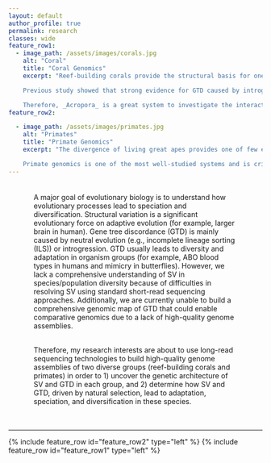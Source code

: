 ```yaml
---
layout: default
author_profile: true
permalink: research
classes: wide
feature_row1:
  - image_path: /assets/images/corals.jpg
    alt: "Coral"
    title: "Coral Genomics"
    excerpt: "Reef-building corals provide the structural basis for one of Earth’s most spectacular and diverse—but increasingly threatened—ecosystems. Modern Indo-Pacific reefs are dominated by species of the staghorn coral genus _Acropora_ (Anthozoa: Acroporidae), one of the most diverse genera with close to 150 species, but the evolutionary and ecological factors associated with their diversification are unclear. Hence, I am interested in examining GTD and duplication in the diversification of _Acropora_. <br><br>

    Previous study showed that strong evidence for GTD caused by introgression in _Acropora_ as well as that the introgressed genes are evolving faster than the rest of genes. These results are consistent with a role for GTD in spreading adaptive genetic variations. (Mao et al., 2018, Current Biology; Mao et al., 2020, Molecular Ecology Resources). In addition, an ancient genome duplication event is shared by _Acropora_. RNA-seq analysis showed that the different functional clusters of duplicated genes are related to the divergence of gene expression patterns during development. The specific duplicated toxin genes in _Acropora_ potentially contribute to their adaptation (Mao et al., 2019, iScience; Mao, 2019, PeerJ). <br><br>

    Therefore, _Acropora_ is a great system to investigate the interactions between SV/GTD and selection. I aim to combine long-read sequencing and experimental approaches to illustrate what the roles of SV & GTD paly in the evolution of _Acropora_."
feature_row2:

  - image_path: /assets/images/primates.jpg
    alt: "Primates"
    title: "Primate Genomics"
    excerpt: "The divergence of living great apes provides one of few examples of recent hominid speciation. Characterizing hominid evolution is essential to understanding the origins of humans and disease. Long-read great ape genomes have been published, but the SV and GTD maps of hominid are less known. Previous study found that at least 36.5% of the human genome is under GTD. Importantly, GTD isn't randomly distributed in the human genome, the genes located in the clustered GTD regions show accelerated amino acid replacement. These results suggest that relaxed/positive selection drives GTD. Further, genomic diversity of great apes showed that both long-term balancing selection and background selection/purifying selection also contribute to the genomic architecture of GTD (Mao et al., 2021, Nature). <br><br>

    Primate genomics is one of the most well-studied systems and is critically important for brain evolution studies and general evolutionary theory. Hence, with the advance of long-read sequencing and graph-based alignment method (Logsdon et al., 2020, Nature Reviews Genetics), I aim to investigate whether SV and GTD result in functional difference within primates. Especially, I’d like to illustrate how brain evolve from monkeys to apes with genomics and experimental approaches."
---
```


<div style="padding: 20px 50px">
A major goal of evolutionary biology is to understand how evolutionary processes lead to speciation and diversification. Structural variation is a significant evolutionary force on adaptive evolution (for example, larger brain in human). Gene tree discordance (GTD) is mainly caused by neutral evolution (e.g., incomplete lineage sorting (ILS)) or introgression. GTD usually leads to diversity and adaptation in organism groups (for example, ABO blood types in humans and mimicry in butterflies). However, we lack a comprehensive understanding of SV in species/population diversity because of difficulties in resolving SV using standard short-read sequencing approaches. Additionally, we are currently unable to build a comprehensive genomic map of GTD that could enable comparative genomics due to a lack of high-quality genome assemblies. <br><br>

Therefore, my research interests are about to use long-read sequencing technologies to build high-quality genome assemblies of two diverse groups (reef-building corals and primates) in order to 1) uncover the genetic architecture of SV and GTD in each group, and 2) determine how SV and GTD, driven by natural selection, lead to adaptation, speciation, and diversification in these species.
</div>
<hr>
{% include feature_row id="feature_row2" type="left" %}
{% include feature_row id="feature_row1" type="left" %}

